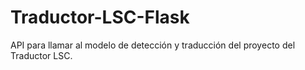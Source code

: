 # Traductor-LSC-Flask
API para llamar al modelo de detección y traducción del proyecto del Traductor LSC.
